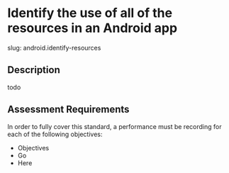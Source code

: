 
# Identify the use of all of the resources in an Android app

slug: android.identify-resources

## Description
todo

## Assessment Requirements
In order to fully cover this standard, a performance must be recording for each of the following objectives:

- Objectives
- Go
- Here

